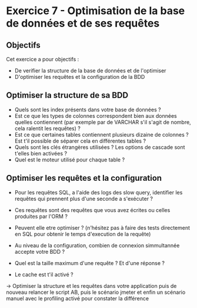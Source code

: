 # Exercice 7 - Optimisation de la base de données et de ses requêtes

## Objectifs
Cet exercice a pour objectifs : 
* De verifier la structure de la base de données et de l'optimiser
* D'optimiser les requêtes et la configuration de la BDD

## Optimiser la structure de sa BDD 
* Quels sont les index présents dans votre base de données ?
* Est ce que les types de colonnes correspondent bien aux données quelles contiennent (par exemple par de VARCHAR s'il s'agit de nombre, cela ralentit les requêtes) ?
* Est ce que certaines tables contiennent plusieurs dizaine de colonnes ? Est t'il possible de séparer cela en différentes tables ? 
* Quels sont les clés étrangères utilisées ? Les options de cascade sont t'elles bien activées ? 
* Quel est le moteur utilisé pour chaque table ?


## Optimiser les requêtes et la configuration 

* Pour les requêtes SQL, a l'aide des logs des slow query, identifier les requêtes qui prennent plus d'une seconde a s'exécuter ?
* Ces requêtes sont des requêtes que vous avez écrites ou celles produites par l'ORM ? 
* Peuvent elle etre optimiser ? (n'hésitez pas à faire des tests directement en SQL pour obtenir le temps d'execution de la requête)

* Au niveau de la configuration, combien de connexion simmultannée accepte votre BDD ?
* Quel est la taille maximum d'une requête ? Et d'une réponse ? 
* Le cache est t'il activé ?

-> Optimiser la structure et les requêtes dans votre application puis de nouveau relancer le script AB, puis le scénario jmeter et enfin un scénario manuel avec le profiling activé pour constater la différence